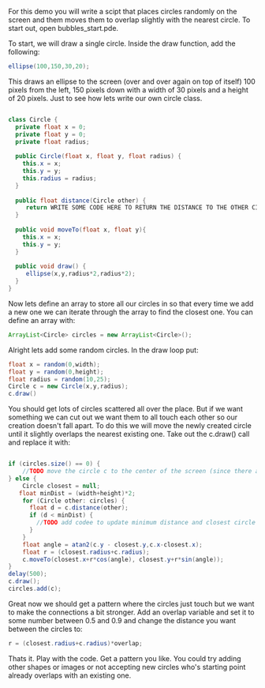 For this demo you will write a scipt that places circles randomly on the screen and them moves them to overlap slightly with the nearest circle. To start out, open bubbles_start.pde.

To start, we will draw a single circle. Inside the draw function, add the following: 

```java
ellipse(100,150,30,20);
```

This draws an ellipse to the screen (over and over again on top of itself) 100 pixels from the left, 150 pixels down with a width of 30 pixels and a height of 20 pixels. Just to see how lets write our own circle class. 

```java

class Circle {
  private float x = 0;
  private float y = 0;
  private float radius;
  
  public Circle(float x, float y, float radius) {
    this.x = x;
    this.y = y;
    this.radius = radius;
  }
  
  public float distance(Circle other) {
	 return WRITE SOME CODE HERE TO RETURN THE DISTANCE TO THE OTHER CIRCLE
  }
  
  public void moveTo(float x, float y){
    this.x = x;
    this.y = y;
  }
  
  public void draw() {
     ellipse(x,y,radius*2,radius*2); 
  }  
}
```

Now lets define an array to store all our circles in so that every time we add a new one we can iterate through the array to find the closest one. You can define an array with:

```java
ArrayList<Circle> circles = new ArrayList<Circle>();
```

Alright lets add some random circles. In the draw loop put:

```java
float x = random(0,width);
float y = random(0,height);
float radius = random(10,25);
Circle c = new Circle(x,y,radius);
c.draw()
```

You should get lots of circles scattered all over the place. But if we want something we can cut out we want them to all touch each other so our creation doesn't fall apart. To do this we will move the newly created circle until it slightly overlaps the nearest existing one. Take out the c.draw() call and replace it with:

```java

if (circles.size() == 0) {
	//TODO move the circle c to the center of the screen (since there are no other circles there yet)
} else {
	Circle closest = null;
   float minDist = (width+height)*2;
	for (Circle other: circles) {
      float d = c.distance(other);
      if (d < minDist) {
        //TODO add codee to update minimum distance and closest circle
      }
    }
    float angle = atan2(c.y - closest.y,c.x-closest.x);
    float r = (closest.radius+c.radius);
    c.moveTo(closest.x+r*cos(angle), closest.y+r*sin(angle));
}
delay(500);
c.draw();
circles.add(c);
``` 

Great now we should get a pattern where the circles just touch but we want to make the connections a bit stronger. Add an overlap variable and set it to some number between 0.5 and 0.9 and change the distance you want between the circles to:

```java
r = (closest.radius+c.radius)*overlap;
```

Thats it. Play with the code. Get a pattern you like. You could try adding other shapes or images or not accepting new circles who's starting point already overlaps with an existing one. 










